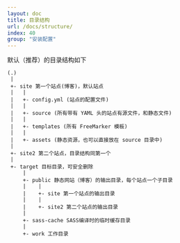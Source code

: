 ```yaml
---
layout: doc
title: 目录结构
url: /docs/structure/
index: 40
group: "安装配置"
---
```


 默认（推荐）的目录结构如下

	(.)
	 |
	 +- site 第一个站点(博客)，默认站点
	 |   |
	 |   +- config.yml (站点的配置文件)
	 |   |
	 |   +- source (所有带有 YAML 头的站点有源文件，和静态文件)
	 |   |
	 |   +- templates (所有 FreeMarker 模板)
	 |   |
	 |   +- assets (静态资源，也可以直接放在 source 目录中)
	 |  
	 +- site2 第二个站点，目录结构同第一个
	 |
	 +- target 目标目录，可安全删除
	     |
	     +- public 静态网站（博客）的输出目录，每个站点一个子目录
	     |    |
	     |    +- site 第一个站点的输出目录
	     |    |
	     |    +- site2 第二个站点的输出目录
	     |
	     +- sass-cache SASS编译时的临时缓存目录
	     |
	     +- work 工作目录
